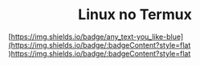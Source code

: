<h1 align="center"> Linux no Termux </h1>

[https://img.shields.io/badge/any_text-you_like-blue](https://img.shields.io/badge/:badgeContent?style=flat
)https://img.shields.io/badge/:badgeContent?style=flat

